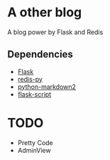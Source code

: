 # A other blog
A blog power by Flask and Redis

## Dependencies

- [Flask](https://github.com/mitsuhiko/flask)
- [redis-py](https://github.com/andymccurdy/redis-py)
- [python-markdown2](https://github.com/trentm/python-markdown2)
- [flask-script](https://github.com/smurfix/flask-script)


# TODO

- Pretty Code
- AdminView
